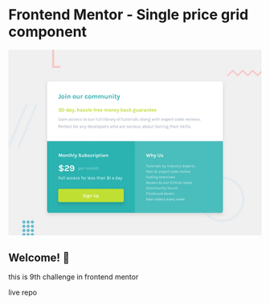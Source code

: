 # Frontend Mentor - Single price grid component

![Design preview for the Single price grid component coding challenge](./design/desktop-preview.jpg)

## Welcome! 👋
this is 9th challenge in frontend mentor

live repo